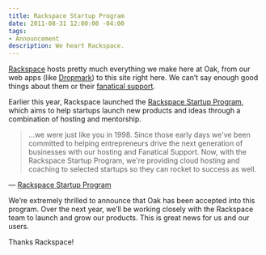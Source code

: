 ```yaml
---
title: Rackspace Startup Program
date: 2011-08-31 12:00:00 -04:00
tags:
- Announcement
description: We heart Rackspace.
---
```


[Rackspace](http://www.rackspace.com) hosts pretty much everything we make here at Oak, from our web apps (like [Dropmark](http://dropmark.in)) to this site right here. We can’t say enough good things about them or their [fanatical support](http://www.rackspace.com/whyrackspace/support/).

Earlier this year, Rackspace launched the [Rackspace Startup Program](http://www.rackspacestartups.com), which aims to help startups launch new products and ideas through a combination of hosting and mentorship.

> …we were just like you in 1998. Since those early days we've been committed to helping entrepreneurs drive the next generation of businesses with our hosting and Fanatical Support. Now, with the Rackspace Startup Program, we're providing cloud hosting and coaching to selected startups so they can rocket to success as well.

— [Rackspace Startup Program](http://www.rackspacestartups.com)

We’re extremely thrilled to announce that Oak has been accepted into this program. Over the next year, we’ll be working closely with the Rackspace team to launch and grow our products. This is great news for us and our users.

Thanks Rackspace!
